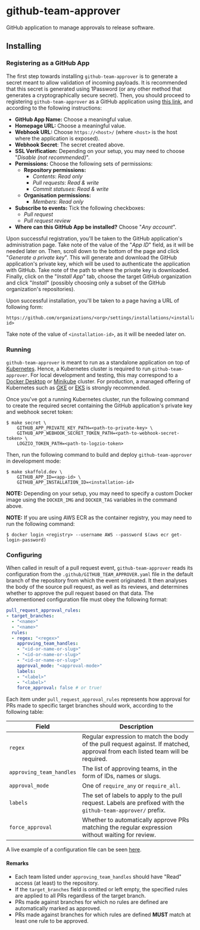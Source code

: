 # github-team-approver

GitHub application to manage approvals to release software.

## Installing

### Registering as a GitHub App

The first step towards installing `github-team-approver` is to generate a secret meant to allow validation of incoming payloads.
It is recommended that this secret is generated using 1Password (or any other method that generates a cryptographically secure secret).
Then, you should proceed to registering `github-team-approver` as a GitHub application using [this link](https://github.com/settings/apps/new), and according to the following instructions:

* **GitHub App Name:** Choose a meaningful value.
* **Homepage URL:** Choose a meaningful value.
* **Webhook URL:** Choose `https://<host>/` (where `<host>` is the host where the application is exposed).
* **Webhook Secret**: The secret created above.
* **SSL Verification:** Depending on your setup, you may need to choose "_Disable (not recommended)_".
* **Permissions:** Choose the following sets of permissions:
  * **Repository permissions:**
    * _Contents_: _Read only_
    * _Pull requests_: _Read & write_
    * _Commit statuses_: _Read & write_
  * **Organisation permissions:**
    * _Members_: _Read only_
* **Subscribe to events:** Tick the following checkboxes:
  * _Pull request_
  * _Pull request review_
* **Where can this GitHub App be installed?** Choose "_Any account_".

Upon successful registration, you'll be taken to the GitHub application's administration page.
Take note of the value of the "_App ID_" field, as it will be needed later on.
Then, scroll down to the bottom of the page and click "_Generate a private key_".
This will generate and download the GitHub application's private key, which will be used to authenticate the application with GitHub.
Take note of the path to where the private key is downloaded.
Finally, click on the "_Install App_" tab, choose the target GitHub organization and click "_Install_" (possibly choosing only a subset of the GitHub organization's repositories).

Upon successful installation, you'll be taken to a page having a URL of following form:

```
https://github.com/organizations/<org>/settings/installations/<installation-id>
```

Take note of the value of `<installation-id>`, as it will be needed later on.

### Running

`github-team-approver` is meant to run as a standalone application on top of [Kubernetes](https://kubernetes.io/).
Hence, a Kubernetes cluster is required to run `github-team-approver`.
For local development and testing, this may correspond to a [Docker Desktop](https://www.docker.com/products/docker-desktop) or [Minikube](https://github.com/kubernetes/minikube) cluster.
For production, a managed offering of Kubernetes such as [GKE](https://cloud.google.com/kubernetes-engine/) or [EKS](https://aws.amazon.com/eks/) is strongly recommended.

Once you've got a running Kubernetes cluster, run the following command to create the required secret containing the GitHub application's private key and webhook secret token:

```shell
$ make secret \
    GITHUB_APP_PRIVATE_KEY_PATH=<path-to-private-key> \
    GITHUB_APP_WEBHOOK_SECRET_TOKEN_PATH=<path-to-webhook-secret-token> \
    LOGZIO_TOKEN_PATH=<path-to-logzio-token>
```

Then, run the following command to build and deploy `github-team-approver` in development mode:

```shell
$ make skaffold.dev \
    GITHUB_APP_ID=<app-id> \
    GITHUB_APP_INSTALLATION_ID=<installation-id>
``` 

**NOTE:** Depending on your setup, you may need to specify a custom Docker image using the `DOCKER_IMG` and `DOCKER_TAG` variables in the command above.

**NOTE:** If you are using AWS ECR as the container registry, you may need to run the following command:

```shell
$ docker login <registry> --username AWS --password $(aws ecr get-login-password)
```

### Configuring

When called in result of a pull request event, `github-team-approver` reads its configuration from the `.github/GITHUB_TEAM_APPROVER.yaml` file in the default branch of the repository from which the event originated.
It then analyses the body of the source pull request, as well as its reviews, and determines whether to approve the pull request based on that data.
The aforementioned configuration file must obey the following format:

```yaml
pull_request_approval_rules:
- target_branches:
  - "<name>"
  - "<name>"
  rules:
  - regex: "<regex>"
    approving_team_handles:
    - "<id-or-name-or-slug>"
    - "<id-or-name-or-slug>"
    - "<id-or-name-or-slug>"
    approval_mode: "<approval-mode>"
    labels:
    - "<label>"
    - "<label>"
    force_approval: false # or true!
``` 

Each item under `pull_request_approval_rules` represents how approval for PRs made to specific target branches should work, according to the following table:

| Field | Description |
|----------------|-------------|
| `regex` | Regular expression to match the body of the pull request against. If matched, approval from each listed team will be required. |
| `approving_team_handles` | The list of approving teams, in the form of IDs, names or slugs. |
| `approval_mode` | One of `require_any` or `require_all`.
| `labels`  | The set of labels to apply to the pull request. Labels are prefixed with the `github-team-approver/` prefix.  |
| `force_approval` | Whether to automatically approve PRs matching the regular expression without waiting for review.

A live example of a configuration file can be seen [here](https://github.com/form3tech/application-versions/blob/develop/.github/GITHUB_TEAM_APPROVER.yaml).

#### Remarks

* Each team listed under `approving_team_handles` should have "Read" access (at least) to the repository.
* If the `target_branches` field is omitted or left empty, the specified rules are applied to all PRs regardless of the target branch.
* PRs made against branches for which no rules are defined are automatically marked as approved.
* PRs made against branches for which rules are defined **MUST** match at least one rule to be approved.
